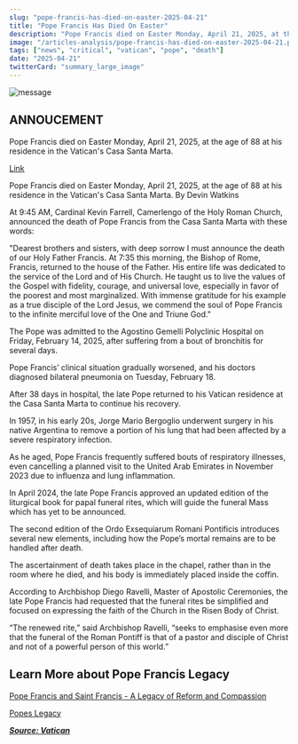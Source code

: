 ```yaml
---
slug: "pope-francis-has-died-on-easter-2025-04-21"
title: "Pope Francis Has Died On Easter"
description: "Pope Francis died on Easter Monday, April 21, 2025, at the age of 88 at his residence in the Vatican's Casa Santa Marta"
image: "/articles-analysis/pope-francis-has-died-on-easter-2025-04-21.png"
tags: ["news", "critical", "vatican", "pope", "death"]
date: "2025-04-21"
twitterCard: "summary_large_image"
---
```


![message](/articles-analysis/pope-francis-has-died-on-easter-2025-04-21.png)

## ANNOUCEMENT

Pope Francis died on Easter Monday, April 21, 2025, at the age of 88 at his residence in the Vatican's Casa Santa Marta.

<!-- truncate -->

[Link](https://www.youtube.com/watch?v=biXz3cMbw94&t=2s)

Pope Francis died on Easter Monday, April 21, 2025, at the age of 88 at his residence in the Vatican's Casa Santa Marta.
By Devin Watkins

At 9:45 AM, Cardinal Kevin Farrell, Camerlengo of the Holy Roman Church, announced the death of Pope Francis from the Casa Santa Marta with these words:

"Dearest brothers and sisters, with deep sorrow I must announce the death of our Holy Father Francis. At 7:35 this morning, the Bishop of Rome, Francis, returned to the house of the Father. His entire life was dedicated to the service of the Lord and of His Church. He taught us to live the values of the Gospel with fidelity, courage, and universal love, especially in favor of the poorest and most marginalized. With immense gratitude for his example as a true disciple of the Lord Jesus, we commend the soul of Pope Francis to the infinite merciful love of the One and Triune God."

The Pope was admitted to the Agostino Gemelli Polyclinic Hospital on Friday, February 14, 2025, after suffering from a bout of bronchitis for several days.

Pope Francis’ clinical situation gradually worsened, and his doctors diagnosed bilateral pneumonia on Tuesday, February 18.

After 38 days in hospital, the late Pope returned to his Vatican residence at the Casa Santa Marta to continue his recovery.

In 1957, in his early 20s, Jorge Mario Bergoglio underwent surgery in his native Argentina to remove a portion of his lung that had been affected by a severe respiratory infection.

As he aged, Pope Francis frequently suffered bouts of respiratory illnesses, even cancelling a planned visit to the United Arab Emirates in November 2023 due to influenza and lung inflammation.

In April 2024, the late Pope Francis approved an updated edition of the liturgical book for papal funeral rites, which will guide the funeral Mass which has yet to be announced.

The second edition of the Ordo Exsequiarum Romani Pontificis introduces several new elements, including how the Pope’s mortal remains are to be handled after death.

The ascertainment of death takes place in the chapel, rather than in the room where he died, and his body is immediately placed inside the coffin.

According to Archbishop Diego Ravelli, Master of Apostolic Ceremonies, the late Pope Francis had requested that the funeral rites be simplified and focused on expressing the faith of the Church in the Risen Body of Christ.

“The renewed rite,” said Archbishop Ravelli, “seeks to emphasise even more that the funeral of the Roman Pontiff is that of a pastor and disciple of Christ and not of a powerful person of this world.”

## Learn More about Pope Francis Legacy

[Pope Francis and Saint Francis - A Legacy of Reform and Compassion](https://www.proudamerica.us/articles-analysis/pope-francis-a-legacy-of-reform)

[Popes Legacy](https://www.vaticannews.va/en/pope/news/2025-04/pope-francis-death-peace-legacy-appeals.html)

***[Source: Vatican](https://www.vaticannews.va/en/pope/news/2025-04/pope-francis-dies-on-easter-monday-aged-88.html)***  
